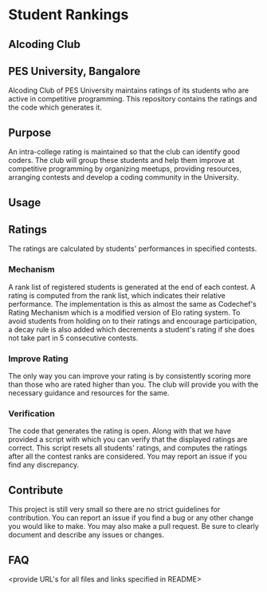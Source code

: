# Student Rankings
## Alcoding Club
## PES University, Bangalore

Alcoding Club of PES University maintains ratings of its students who are active in competitive programming. This repository contains the ratings and the code which generates it.


## Purpose
An intra-college rating is maintained so that the club can identify good coders.  The club will group these students and help them improve at competitive programming by organizing meetups, providing resources, arranging contests and develop a coding community in the University.

## Usage
<later>

## Ratings
The ratings are calculated by students' performances in specified contests.

### Mechanism
A rank list of registered students is generated at the end of each contest. A rating is computed from the rank list, which indicates their relative performance. The implementation is this as almost the same as Codechef's Rating Mechanism which is a modified version of Elo rating system. To avoid students from holding on to their ratings and encourage participation, a decay rule is also added which decrements a student's rating if she does not take part in 5 consecutive contests.

### Improve Rating
The only way you can improve your rating is by consistently scoring more than those who are rated higher than you. The club will provide you with the necessary guidance and resources for the same.

### Verification
The code that generates the rating is open. Along with that we have provided a script with which you can verify that the displayed ratings are correct. This script resets all students' ratings, and computes the ratings after all the contest ranks are considered. You may report an issue if you find any discrepancy.

## Contribute
This project is still very small so there are no strict guidelines for contribution. You can report an issue if you find a bug or any other change you would like to make. You may also make a pull request. Be sure to clearly document and describe any issues or changes.

## FAQ

<provide URL's for all files and links specified in README>
